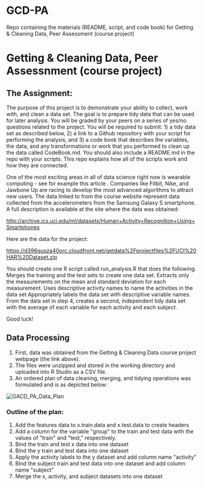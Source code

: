 # GCD-PA
Repo containing the materials (README, script, and code book) for Getting &amp; Cleaning Data, Peer Assessment (course project)

# Getting & Cleaning Data, Peer Assessnment (course project)

## The Assignment:
The purpose of this project is to demonstrate your ability to collect, work with, and clean a data set. The goal is to prepare tidy data that can be used for later analysis. You will be graded by your peers on a series of yes/no questions related to the project. You will be required to submit: 1) a tidy data set as described below, 2) a link to a Github repository with your script for performing the analysis, and 3) a code book that describes the variables, the data, and any transformations or work that you performed to clean up the data called CodeBook.md. You should also include a README.md in the repo with your scripts. This repo explains how all of the scripts work and how they are connected.  

One of the most exciting areas in all of data science right now is wearable computing - see for example this article . Companies like Fitbit, Nike, and Jawbone Up are racing to develop the most advanced algorithms to attract new users. The data linked to from the course website represent data collected from the accelerometers from the Samsung Galaxy S smartphone. A full description is available at the site where the data was obtained: 

http://archive.ics.uci.edu/ml/datasets/Human+Activity+Recognition+Using+Smartphones 

Here are the data for the project: 

https://d396qusza40orc.cloudfront.net/getdata%2Fprojectfiles%2FUCI%20HAR%20Dataset.zip 

 You should create one R script called run_analysis.R that does the following. 
Merges the training and the test sets to create one data set.
Extracts only the measurements on the mean and standard deviation for each measurement. 
Uses descriptive activity names to name the activities in the data set
Appropriately labels the data set with descriptive variable names. 
From the data set in step 4, creates a second, independent tidy data set with the average of each variable for each activity and each subject.

Good luck!

## Data Processing

1. First, data was obtained from the Getting & Cleaning Data course project webpage (the link above).
2. The files were unzipped and stored in the working directory and uploaded into R Studio as a CSV file.
3. An ordered plan of data cleaning, merging, and tidying operations was formulated and is as depicted below:

![GACD_PA_Data_Plan](https://drive.google.com/uc?id=0B8Cec8SOGFjhSkN5TGUxendIRDA&authuser=0?raw=true "GCD_PA_Data_Plan copy")

### Outline of the plan:
1.  Add the features data to x.train.data and x.test.data to create headers
2.  Add a column for the variable "group" to the train and test data with the values of "train" and "test," respectively.
3.  Bind the train and test x data into one dataset
4.  Bind the y train and test data into one dataset
5.  Apply the activity labels to the y dataset and add column name "activity"
6.  Bind the subject train and test data into one dataset and add column name "subject"
7.  Merge the x, activity, and subject datasets into one dataset
